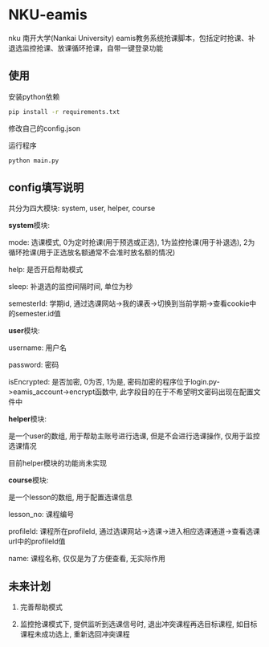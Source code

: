 # NKU-eamis

nku 南开大学(Nankai University) eamis教务系统抢课脚本，包括定时抢课、补退选监控抢课、放课循环抢课，自带一键登录功能

## 使用

安装python依赖

```bash
pip install -r requirements.txt
```

修改自己的config.json

运行程序

```bash
python main.py
```

## config填写说明

共分为四大模块: system, user, helper, course

**system**模块:

mode: 选课模式, 0为定时抢课(用于预选或正选), 1为监控抢课(用于补退选), 2为循环抢课(用于正选放名额通常不会准时放名额的情况)

help: 是否开启帮助模式

sleep: 补退选的监控间隔时间, 单位为秒

semesterId: 学期id, 通过选课网站->我的课表->切换到当前学期->查看cookie中的semester.id值

**user**模块:

username: 用户名

password: 密码

isEncrypted: 是否加密, 0为否, 1为是, 密码加密的程序位于login.py->eamis_account->encrypt函数中, 此字段目的在于不希望明文密码出现在配置文件中

**helper**模块:

是一个user的数组, 用于帮助主账号进行选课, 但是不会进行选课操作, 仅用于监控选课情况

目前helper模块的功能尚未实现

**course**模块:

是一个lesson的数组, 用于配置选课信息

lesson_no: 课程编号

profileId: 课程所在profileId, 通过选课网站->选课->进入相应选课通道->查看选课url中的profileId值

name: 课程名称, 仅仅是为了方便查看, 无实际作用

## 未来计划

1. 完善帮助模式

2. 监控抢课模式下, 提供监听到选课信号时, 退出冲突课程再选目标课程, 如目标课程未成功选上, 重新选回冲突课程

